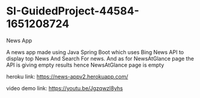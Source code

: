 # SI-GuidedProject-44584-1651208724
News App

A news app made using Java Spring Boot which uses Bing News API to display top News And Search For news.
And as for NewsAtGlance page the API is giving empty results hence NewsAtGlance page is empty

heroku link:
https://news-appv2.herokuapp.com/


video demo link:
https://youtu.be/Jgzqwzl8yhs
